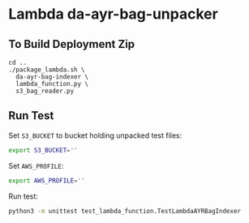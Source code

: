 # Lambda da-ayr-bag-unpacker

## To Build Deployment Zip

```base
cd ..
./package_lambda.sh \
  da-ayr-bag-indexer \
  lambda_function.py \
  s3_bag_reader.py
```

## Run Test

Set `S3_BUCKET` to bucket holding unpacked test files:

```bash
export S3_BUCKET=''
```

Set `AWS_PROFILE`:

```bash
export AWS_PROFILE=''
```

Run test:

```bash
python3 -m unittest test_lambda_function.TestLambdaAYRBagIndexer
```
